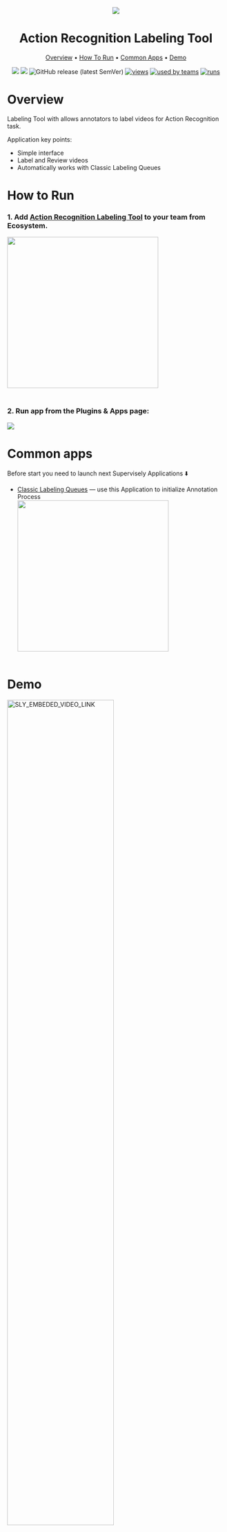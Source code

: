 <div align="center" markdown>
<img src="https://imgur.com/qgytUat.png"/>


# Action Recognition Labeling Tool

<p align="center">
  <a href="#Overview">Overview</a> •
  <a href="#How-To-Run">How To Run</a> •
  <a href="#Common-apps">Common Apps</a> •
  <a href="#Demo">Demo</a>
</p>

[![](https://img.shields.io/badge/supervisely-ecosystem-brightgreen)](https://ecosystem.supervise.ly/apps/supervisely-ecosystem/action-recognition-labeling)
[![](https://img.shields.io/badge/slack-chat-green.svg?logo=slack)](https://supervise.ly/slack)
![GitHub release (latest SemVer)](https://img.shields.io/github/v/release/supervisely-ecosystem/action-recognition-labeling)
[![views](https://app.supervise.ly/public/api/v3/ecosystem.counters?repo=supervisely-ecosystem/action-recognition-labeling&counter=views&label=views)](https://supervise.ly)
[![used by teams](https://app.supervise.ly/public/api/v3/ecosystem.counters?repo=supervisely-ecosystem/action-recognition-labeling&counter=downloads&label=used%20by%20teams)](https://supervise.ly)
[![runs](https://app.supervise.ly/public/api/v3/ecosystem.counters?repo=supervisely-ecosystem/action-recognition-labeling&counter=runs&label=runs&123)](https://supervise.ly)

</div>

# Overview

Labeling Tool with allows annotators to label videos for Action Recognition task.

Application key points:
- Simple interface
- Label and Review videos
- Automatically works with Classic Labeling Queues 


# How to Run

### 1. Add [Action Recognition Labeling Tool](https://ecosystem.supervise.ly/apps/action-recognition-labeling) to your team from Ecosystem.
<img data-key="sly-module-link" data-module-slug="supervisely-ecosystem/action-recognition-labeling" src="https://i.imgur.com/D72gmm6.png" width="350px" style='padding-bottom: 20px'/>  

### 2. Run app from the Plugins & Apps page:
<img src="https://imgur.com/0v8anvb.png"/>


# Common apps

Before start you need to launch next Supervisely Applications ⬇️
  
- [Classic Labeling Queues](https://ecosystem.supervise.ly/apps/labeling-queues) — use this Application to initialize Annotation Process   
  <img data-key="sly-module-link" data-module-slug="supervisely-ecosystem/labeling-queues" src="https://imgur.com/nC3Oofo.png" width="350px" style='padding-bottom: 20px'/>

# Demo
<a data-key="sly-embeded-video-link" href="https://youtu.be/PjbHHVPQJII" data-video-code="PjbHHVPQJII">
    <img src="https://imgur.com/bTrVogG.png" alt="SLY_EMBEDED_VIDEO_LINK"  width="70%">
</a>
